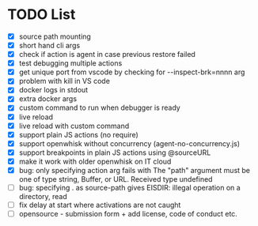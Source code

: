 TODO List
=========

* [x] source path mounting
* [x] short hand cli args
* [x] check if action is agent in case previous restore failed
* [x] test debugging multiple actions
* [x] get unique port from vscode by checking for --inspect-brk=nnnn arg
* [x] problem with kill in VS code
* [x] docker logs in stdout
* [x] extra docker args
* [x] custom command to run when debugger is ready
* [x] live reload
* [x] live reload with custom command
* [x] support plain JS actions (no require)
* [x] support openwhisk without concurrency (agent-no-concurrency.js)
* [x] support breakpoints in plain JS actions using @sourceURL
* [x] make it work with older openwhisk on IT cloud
* [x] bug: only specifying action arg fails with The "path" argument must be one of type string, Buffer, or URL. Received type undefined
* [ ] bug: specifying . as source-path gives EISDIR: illegal operation on a directory, read
* [ ] fix delay at start where activations are not caught
* [ ] opensource - submission form + add license, code of conduct etc.
